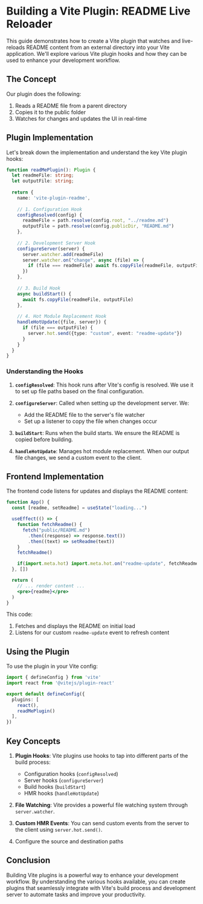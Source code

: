 # Building a Vite Plugin: README Live Reloader

This guide demonstrates how to create a Vite plugin that watches and live-reloads README content from an external directory into your Vite application. We'll explore various Vite plugin hooks and how they can be used to enhance your development workflow.

## The Concept

Our plugin does the following:

1. Reads a README file from a parent directory
2. Copies it to the public folder
3. Watches for changes and updates the UI in real-time

## Plugin Implementation

Let's break down the implementation and understand the key Vite plugin hooks:

```typescript
function readMePlugin(): Plugin {
  let readmeFile: string;
  let outputFile: string;
  
  return {
    name: 'vite-plugin-readme',
    
    // 1. Configuration Hook
    configResolved(config) {
      readmeFile = path.resolve(config.root, "../readme.md")
      outputFile = path.resolve(config.publicDir, "README.md")
    },
    
    // 2. Development Server Hook
    configureServer(server) {
      server.watcher.add(readmeFile)
      server.watcher.on("change", async (file) => {
        if (file === readmeFile) await fs.copyFile(readmeFile, outputFile)
      })
    },
    
    // 3. Build Hook
    async buildStart() {
      await fs.copyFile(readmeFile, outputFile)
    },
    
    // 4. Hot Module Replacement Hook
    handleHotUpdate({file, server}) {
      if (file === outputFile) {
        server.hot.send({type: "custom", event: "readme-update"})
      }
    }
  }
}
```

### Understanding the Hooks

1. **`configResolved`**: This hook runs after Vite's config is resolved. We use it to set up file paths based on the final configuration.

2. **`configureServer`**: Called when setting up the development server. We:
   - Add the README file to the server's file watcher
   - Set up a listener to copy the file when changes occur

3. **`buildStart`**: Runs when the build starts. We ensure the README is copied before building.

4. **`handleHotUpdate`**: Manages hot module replacement. When our output file changes, we send a custom event to the client.

## Frontend Implementation

The frontend code listens for updates and displays the README content:

```jsx
function App() {
  const [readme, setReadme] = useState("loading...")

  useEffect(() => {
    function fetchReadme() {
      fetch("public/README.md")
        .then((response) => response.text())
        .then((text) => setReadme(text))
    }
    fetchReadme()

    if(import.meta.hot) import.meta.hot.on("readme-update", fetchReadme)
  }, [])

  return (
    // ... render content ...
    <pre>{readme}</pre>
  )
}
```

This code:

1. Fetches and displays the README on initial load
2. Listens for our custom `readme-update` event to refresh content

## Using the Plugin

To use the plugin in your Vite config:

```typescript
import { defineConfig } from 'vite'
import react from '@vitejs/plugin-react'

export default defineConfig({
  plugins: [
    react(),
    readMePlugin()
  ],
})
```

## Key Concepts

1. **Plugin Hooks**: Vite plugins use hooks to tap into different parts of the build process:
   - Configuration hooks (`configResolved`)
   - Server hooks (`configureServer`)
   - Build hooks (`buildStart`)
   - HMR hooks (`handleHotUpdate`)

2. **File Watching**: Vite provides a powerful file watching system through `server.watcher`.

3. **Custom HMR Events**: You can send custom events from the server to the client using `server.hot.send()`.

4. Configure the source and destination paths

## Conclusion

Building Vite plugins is a powerful way to enhance your development workflow. By understanding the various hooks available, you can create plugins that seamlessly integrate with Vite's build process and development server to automate tasks and improve your productivity.